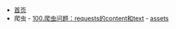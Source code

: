 - [首页](/首页.md)
- 爬虫
		- [100.爬虫问题：requests的content和text](/笔记/爬虫/100.爬虫问题：requests的content和text.md)
		- [assets](/笔记/爬虫/assets/_index)
